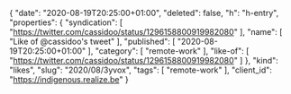{
  "date": "2020-08-19T20:25:00+01:00",
  "deleted": false,
  "h": "h-entry",
  "properties": {
    "syndication": [
      "https://twitter.com/cassidoo/status/1296158800919982080"
    ],
    "name": [
      "Like of @cassidoo's tweet"
    ],
    "published": [
      "2020-08-19T20:25:00+01:00"
    ],
    "category": [
      "remote-work"
    ],
    "like-of": [
      "https://twitter.com/cassidoo/status/1296158800919982080"
    ]
  },
  "kind": "likes",
  "slug": "2020/08/3yvox",
  "tags": [
    "remote-work"
  ],
  "client_id": "https://indigenous.realize.be"
}
